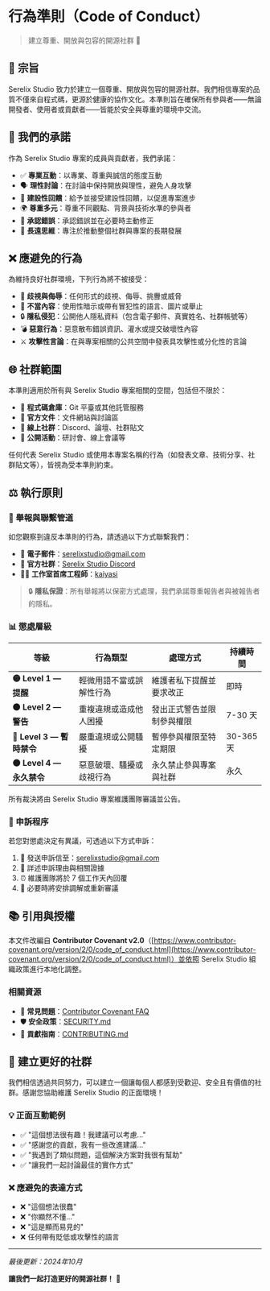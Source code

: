 # 行為準則（Code of Conduct）

> 建立尊重、開放與包容的開源社群 🤝

## 🎯 宗旨

Serelix Studio 致力於建立一個尊重、開放與包容的開源社群。我們相信專案的品質不僅來自程式碼，更源於健康的協作文化。本準則旨在確保所有參與者——無論開發者、使用者或貢獻者——皆能於安全與尊重的環境中交流。

## 🤝 我們的承諾

作為 Serelix Studio 專案的成員與貢獻者，我們承諾：

- ✅ **專業互動**：以專業、尊重與誠信的態度互動
- 🗣️ **理性討論**：在討論中保持開放與理性，避免人身攻擊
- 💬 **建設性回饋**：給予並接受建設性回饋，以促進專案進步
- 🌍 **尊重多元**：尊重不同觀點、背景與技術水準的參與者
- 🔄 **承認錯誤**：承認錯誤並在必要時主動修正
- 🚀 **長遠思維**：專注於推動整個社群與專案的長期發展

## ❌ 應避免的行為

為維持良好社群環境，下列行為將不被接受：

- 🚫 **歧視與侮辱**：任何形式的歧視、侮辱、挑釁或威脅
- 🔞 **不當內容**：使用性暗示或帶有冒犯性的語言、圖片或舉止
- 🔒 **隱私侵犯**：公開他人隱私資料（包含電子郵件、真實姓名、社群帳號等）
- 💣 **惡意行為**：惡意散布錯誤資訊、灌水或提交破壞性內容
- ⚔️ **攻擊性言論**：在與專案相關的公共空間中發表具攻擊性或分化性的言論

## 🌐 社群範圍

本準則適用於所有與 Serelix Studio 專案相關的空間，包括但不限於：

- 📁 **程式碼倉庫**：Git 平臺或其他託管服務
- 📖 **官方文件**：文件網站與討論區
- 💬 **線上社群**：Discord、論壇、社群貼文
- 🎤 **公開活動**：研討會、線上會議等

任何代表 Serelix Studio 或使用本專案名稱的行為（如發表文章、技術分享、社群貼文等），皆視為受本準則約束。

## ⚖️ 執行原則

### 📢 舉報與聯繫管道

如您觀察到違反本準則的行為，請透過以下方式聯繫我們：

- 📧 **電子郵件**：[serelixstudio@gmail.com](mailto:serelixstudio@gmail.com)
- 💬 **官方社群**：[Serelix Studio Discord](https://discord.gg/eRfGKepusP)
- 👨‍💻 **工作室首席工程師**：[kaiyasi](https://discord.com/users/kaiyasi)

> 🔒 **隱私保證**：所有舉報將以保密方式處理，我們承諾尊重報告者與被報告者的隱私。

### 📊 懲處層級

| 等級 | 行為類型 | 處理方式 | 持續時間 |
|------|----------|----------|----------|
| **🟡 Level 1 — 提醒** | 輕微用語不當或誤解性行為 | 維護者私下提醒並要求改正 | 即時 |
| **🟠 Level 2 — 警告** | 重複違規或造成他人困擾 | 發出正式警告並限制參與權限 | 7-30 天 |
| **🔴 Level 3 — 暫時禁令** | 嚴重違規或公開騷擾 | 暫停參與權限至特定期限 | 30-365 天 |
| **⚫ Level 4 — 永久禁令** | 惡意破壞、騷擾或歧視行為 | 永久禁止參與專案與社群 | 永久 |

所有裁決將由 Serelix Studio 專案維護團隊審議並公告。

### 🔄 申訴程序

若您對懲處決定有異議，可透過以下方式申訴：

1. 📧 發送申訴信至：serelixstudio@gmail.com
2. 📝 詳述申訴理由與相關證據
3. ⏰ 維護團隊將於 7 個工作天內回覆
4. 🤝 必要時將安排調解或重新審議

## 📚 引用與授權

本文件改編自 **Contributor Covenant v2.0**（[https://www.contributor-covenant.org/version/2/0/code_of_conduct.html](https://www.contributor-covenant.org/version/2/0/code_of_conduct.html)）並依照 Serelix Studio 組織政策進行本地化調整。

### 相關資源

- 📖 **常見問題**：[Contributor Covenant FAQ](https://www.contributor-covenant.org/faq)
- 🛡️ **安全政策**：[SECURITY.md](./SECURITY.md)
- 🤝 **貢獻指南**：[CONTRIBUTING.md](./CONTRIBUTING.md)

## 🌟 建立更好的社群

我們相信透過共同努力，可以建立一個讓每個人都感到受歡迎、安全且有價值的社群。感謝您協助維護 Serelix Studio 的正面環境！

### 💡 正面互動範例

- ✅ "這個想法很有趣！我建議可以考慮..."
- ✅ "感謝您的貢獻，我有一些改進建議..."
- ✅ "我遇到了類似問題，這個解決方案對我很有幫助"
- ✅ "讓我們一起討論最佳的實作方式"

### ❌ 應避免的表達方式

- ❌ "這個想法很蠢"
- ❌ "你顯然不懂..."
- ❌ "這是顯而易見的"
- ❌ 任何帶有貶低或攻擊性的語言

---

*最後更新：2024年10月*

**讓我們一起打造更好的開源社群！** 🚀
